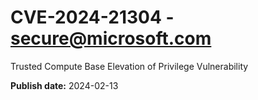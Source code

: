 # CVE-2024-21304 - secure@microsoft.com

Trusted Compute Base Elevation of Privilege Vulnerability

**Publish date:** 2024-02-13
